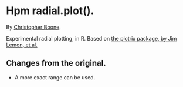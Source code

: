 # Hpm radial.plot(). #

By [Christopher Boone][1].

Experimental radial plotting, in R. Based on [the plotrix package, by Jim Lemon, et al.][2]


## Changes from the original. ##


- A more exact range can be used.


[1]: http://hypsometry.com
[2]: http://cran.r-project.org/web/packages/plotrix/index.html
